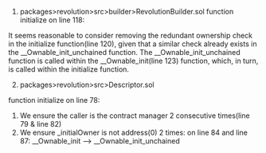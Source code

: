 1. packages>revolution>src>builder>RevolutionBuilder.sol
function initialize on line 118: 

It seems reasonable to consider removing the redundant ownership check in the initialize function(line 120), given that a similar check already exists in the __Ownable_init_unchained function. The __Ownable_init_unchained function is called within the __Ownable_init(line 123) function, which, in turn, is called within the initialize function.

2. packages>revolution>src>Descriptor.sol

function initialize on line 78:
1. We ensure the caller is the contract manager 2 consecutive times(line 79 & line 82)
2. We ensure _initialOwner is not address(0) 2 times: on line 84 and line 87: __Ownable_init --> __Ownable_init_unchained